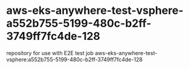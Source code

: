 # aws-eks-anywhere-test-vsphere-a552b755-5199-480c-b2ff-3749ff7fc4de-128
repository for use with E2E test job aws-eks-anywhere-test-vsphere:a552b755-5199-480c-b2ff-3749ff7fc4de-128
